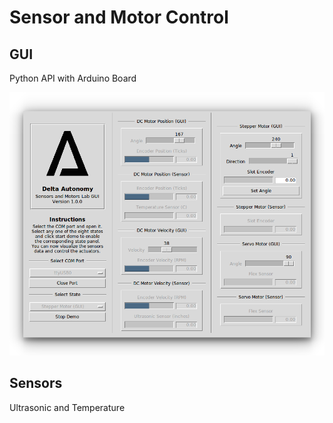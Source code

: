 # Sensor and Motor Control

## GUI
Python API with Arduino Board

![GUI](https://github.com/ShubhamSureshPatil/Sensors_Motors/blob/master/python-gui/images/gui.png?raw=true)


## Sensors
Ultrasonic and Temperature



